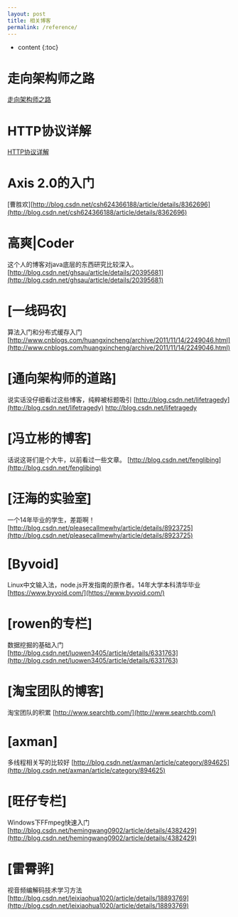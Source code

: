 ```yaml
---
layout: post
title: 相关博客
permalink: /reference/
---
```


* content
{:toc}


走向架构师之路
=====================
[走向架构师之路](http://blog.csdn.net/cutesource/article/details/4901506)

HTTP协议详解
=====================
[HTTP协议详解](http://www.jmarshall.com/easy/http/)

Axis 2.0的入门
=====================
[曹胜欢][http://blog.csdn.net/csh624366188/article/details/8362696](http://blog.csdn.net/csh624366188/article/details/8362696)

高爽|Coder 
=====================
这个人的博客对java底层的东西研究比较深入。
[http://blog.csdn.net/ghsau/article/details/20395681](http://blog.csdn.net/ghsau/article/details/20395681)

[一线码农]
=====================
算法入门和分布式缓存入门
[http://www.cnblogs.com/huangxincheng/archive/2011/11/14/2249046.html](http://www.cnblogs.com/huangxincheng/archive/2011/11/14/2249046.html)

[通向架构师的道路]
=====================
说实话没仔细看过这些博客，纯粹被标题吸引
[http://blog.csdn.net/lifetragedy](http://blog.csdn.net/lifetragedy)
http://blog.csdn.net/lifetragedy

[冯立彬的博客]
=====================
话说这哥们是个大牛，以前看过一些文章。
[http://blog.csdn.net/fenglibing](http://blog.csdn.net/fenglibing)

[汪海的实验室]
=====================
一个14年毕业的学生，差距啊！
[http://blog.csdn.net/pleasecallmewhy/article/details/8923725](http://blog.csdn.net/pleasecallmewhy/article/details/8923725)

[Byvoid]
=====================
Linux中文输入法，node.js开发指南的原作者。14年大学本科清华毕业
[https://www.byvoid.com/](https://www.byvoid.com/)

[rowen的专栏]
=====================
数据挖掘的基础入门
[http://blog.csdn.net/luowen3405/article/details/6331763](http://blog.csdn.net/luowen3405/article/details/6331763)

[淘宝团队的博客]
=====================
淘宝团队的积累
[http://www.searchtb.com/](http://www.searchtb.com/)

[axman]
=====================
多线程相关写的比较好
[http://blog.csdn.net/axman/article/category/894625](http://blog.csdn.net/axman/article/category/894625)

[旺仔专栏]
=====================
Windows下FFmpeg快速入门
[http://blog.csdn.net/hemingwang0902/article/details/4382429](http://blog.csdn.net/hemingwang0902/article/details/4382429)

[雷霄骅]
=====================
视音频编解码技术学习方法
[http://blog.csdn.net/leixiaohua1020/article/details/18893769](http://blog.csdn.net/leixiaohua1020/article/details/18893769)